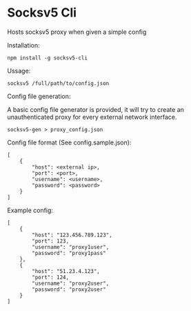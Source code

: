 # Socksv5 Cli

Hosts socksv5 proxy when given a simple config

Installation:

```
npm install -g socksv5-cli
```

Ussage:

```
socksv5 /full/path/to/config.json
```

Config file generation:

A basic config file generator is provided, it will try to create
an unauthenticated proxy for every external network interface.

```
socksv5-gen > proxy_config.json
```

Config file format (See config.sample.json):

```
[
	{
		"host": <external ip>,
		"port": <port>,
		"username": <username>,
		"password": <password>
	}
]
```

Example config:

```
[
	{
		"host": "123.456.789.123",
		"port": 123,
		"username": "proxy1user",
		"password": "proxy1pass"
	},
	{
		"host": "51.23.4.123",
		"port": 124,
		"username": "proxy2user",
		"password": "proxy2user"
	}
]
```
